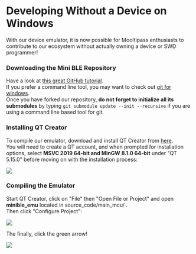  # [](#header-2)Developing Without a Device on Windows
With our device emulator, it is now possible for Mooltipass enthusiasts to contribute to our ecosystem without actually owning a device or SWD programmer!

### [](#header-3)Downloading the Mini BLE Repository
Have a look at [this great GitHub tutorial](https://docs.github.com/en/github/getting-started-with-github/fork-a-repo).  
If you prefer a command line tool, you may want to check out [git for windows](https://gitforwindows.org/).  
Once you have forked our repository, **do not forget to initialize all its submodules** by typing `git submodule update --init --recursive` if you are using a command line based tool for git.

### [](#header-3)Installing QT Creator
To compile our emulator, download and install QT Creator from [here](https://www.qt.io/download-thank-you?hsLang=en).  
You will need to create a QT account, and when prompted for installation options, select **MSVC 2019 64-bit and MinGW 8.1.0 64-bit** under "QT 5.15.0" before moving on with the installation process:  
   
![](https://github.com/mooltipass/minible/blob/gh-pages/images/emulator_tuto/0_qt_options.png?raw=true)

### [](#header-3)Compiling the Emulator
Start QT Creator, click on "File" then "Open File or Project" and open **minible_emu** located in source_code/main_mcu/ .  
Then click "Configure Project":  

![](https://github.com/mooltipass/minible/blob/gh-pages/images/emulator_tuto/1_project_configuration.PNG?raw=true)
  
The finally, click the green arrow!  

![](https://github.com/mooltipass/minible/blob/gh-pages/images/emulator_tuto/2_compilation_start.PNG?raw=true)
